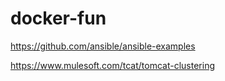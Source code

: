 # docker-fun

https://github.com/ansible/ansible-examples


https://www.mulesoft.com/tcat/tomcat-clustering

